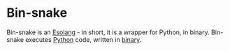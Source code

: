# Bin-snake

Bin-snake is an [Esolang](https://esolangs.org/wiki/Main_Page) - in short, it is a wrapper for Python, in binary. Bin-snake executes [Python](https://www.python.org/) code, written in [binary](https://en.wikipedia.org/wiki/Binary_number).
